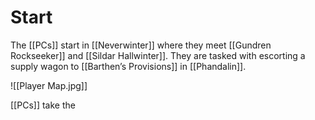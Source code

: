 # Start
The [[PCs]] start in [[Neverwinter]] where they meet [[Gundren Rockseeker]] and [[Sildar Hallwinter]]. They are tasked with escorting a supply wagon to [[Barthen’s Provisions]] in [[Phandalin]].

![[Player Map.jpg]]

[[PCs]] take the 

